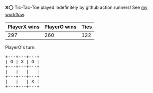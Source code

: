 :x::o: Tic-Tac-Toe played indefinitely by github action runners! See [my workflow](.github/workflows/play.yaml).

|PlayerX wins|PlayerO wins|Ties|
|-|-|-|
|297|260|122|

PlayerO's turn.

<pre>
+---+---+---+
| O | X | O |
+---+---+---+
|   |   |   |
+---+---+---+
|   |   | X |
+---+---+---+
</pre>